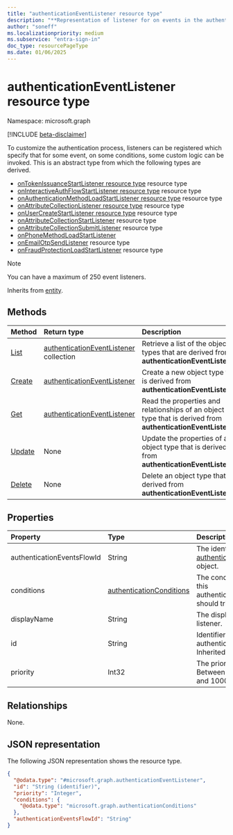 ```yaml
---
title: "authenticationEventListener resource type"
description: "**Representation of listener for on events in the authentication process**"
author: "soneff"
ms.localizationpriority: medium
ms.subservice: "entra-sign-in"
doc_type: resourcePageType
ms.date: 01/06/2025
---
```


# authenticationEventListener resource type

Namespace: microsoft.graph

[!INCLUDE [beta-disclaimer](../../includes/beta-disclaimer.md)]

To customize the authentication process, listeners can be registered which specify that for some event, on some conditions, some custom logic can be invoked. This is an abstract type from which the following types are derived.

- [onTokenIssuanceStartListener resource type](../resources/ontokenissuancestartlistener.md) resource type
- [onInteractiveAuthFlowStartListener resource type](../resources/oninteractiveauthflowstartlistener.md) resource type
- [onAuthenticationMethodLoadStartListener resource type](../resources/onauthenticationmethodloadstartlistener.md) resource type
- [onAttributeCollectionListener resource type](../resources/onattributecollectionlistener.md) resource type
- [onUserCreateStartListener resource type](../resources/onusercreatestartlistener.md) resource type
- [onAttributeCollectionStartListener](../resources/onattributecollectionstartlistener.md) resource type
- [onAttributeCollectionSubmitListener](../resources/onattributecollectionsubmitlistener.md) resource type
- [onPhoneMethodLoadStartListener](../resources/onphonemethodloadstartlistener.md)
- [onEmailOtpSendListener](../resources/onemailotpsendlistener.md) resource type
- [onFraudProtectionLoadStartListener](../resources/onFraudProtectionLoadStartListener.md) resource type

> [!NOTE]
>
> You can have a maximum of 250 event listeners.

Inherits from [entity](../resources/entity.md).

## Methods

|Method|Return type|Description|
|:---|:---|:---|
|[List](../api/identitycontainer-list-authenticationeventlisteners.md)|[authenticationEventListener](../resources/authenticationeventlistener.md) collection|Retrieve a list of the object types that are derived from **authenticationEventListener**.|
|[Create](../api/identitycontainer-post-authenticationeventlisteners.md)|[authenticationEventListener](../resources/authenticationeventlistener.md)|Create a new object type that is derived from **authenticationEventListener**.|
|[Get](../api/authenticationeventlistener-get.md)|[authenticationEventListener](../resources/authenticationeventlistener.md)|Read the properties and relationships of an object type that is derived from **authenticationEventListener**.|
|[Update](../api/authenticationeventlistener-update.md)|None|Update the properties of an object type that is derived from **authenticationEventListener**.|
|[Delete](../api/authenticationeventlistener-delete.md)|None|Delete an object type that is derived from **authenticationEventListener**.|

## Properties
|Property|Type|Description|
|:---|:---|:---|
|authenticationEventsFlowId|String|The identifier of the [authenticationEventsFlow](../resources/authenticationeventsflow.md) object.|
|conditions|[authenticationConditions](../resources/authenticationconditions.md)|The conditions on which this authenticationEventListener should trigger.|
|displayName|String|The display name of the listener.|
|id|String|Identifier for this authenticationEventListener. Inherited from [entity](../resources/entity.md).|
|priority|Int32| The priority of this handler. Between 0 (lower priority) and 1000 (higher priority).|

## Relationships
None.

## JSON representation
The following JSON representation shows the resource type.
<!-- {
  "blockType": "resource",
  "keyProperty": "id",
  "@odata.type": "microsoft.graph.authenticationEventListener",
  "baseType": "microsoft.graph.entity",
  "openType": true
}
-->
``` json
{
  "@odata.type": "#microsoft.graph.authenticationEventListener",
  "id": "String (identifier)",
  "priority": "Integer",
  "conditions": {
    "@odata.type": "microsoft.graph.authenticationConditions"
  },
  "authenticationEventsFlowId": "String"
}
```


